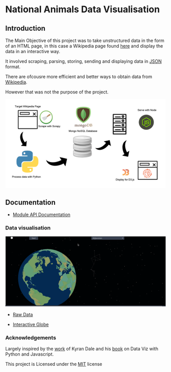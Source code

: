 # National Animals Data Visualisation

## Introduction

The Main Objective of this project was to take unstructured data in the form of an HTML page, in this case a Wikipedia page found [here](https://en.wikipedia.org/wiki/List_of_national_animals) and display the data in an interactive way.

It involved scraping, parsing, storing, sending and displaying data in [JSON](https://www.json.org/) format.

There are ofcousre more efficient and better ways to obtain data from [Wikipedia](https://en.wikipedia.org/w/api.php?action=parse&page=Flag_of_Ireland&format=json).

However that was not the purpose of the project.

![tool-chain](static/info_national_animals.png)

## Documentation

- [Module API Documentation](https://github.com/harps116/national-animals-data-vis)

### Data visualisation

![spinning-globe](static/data_vis.gif)

- [Raw Data](https://raw.githubusercontent.com/harps116/national-animals/master/web_scraper/national_animals_map.topojson)

- [Interactive Globe](https://projects.codinglab.tech/national-animals-data-vis/)

### Acknowledgements

Largely inspired by the [work](https://www.kyrandale.com/categories/dataviz/) of Kyran Dale and his [book](https://www.amazon.com/Data-Visualization-Python-JavaScript-Transform/dp/1491920513) on Data Viz with Python and Javascript.

This project is Licensed under the [MIT](https://choosealicense.com/licenses/mit/) license
